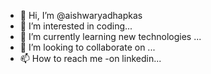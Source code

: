 - 👋 Hi, I’m @aishwaryadhapkas
- 👀 I’m interested in coding...
- 🌱 I’m currently learning new technologies ...
- 💞️ I’m looking to collaborate on ...
- 📫 How to reach me -on linkedin...

<!---
aishwaryadhapkas/aishwaryadhapkas is a ✨ special ✨ repository because its `README.md` (this file) appears on your GitHub profile.
You can click the Preview link to take a look at your changes.
--->
